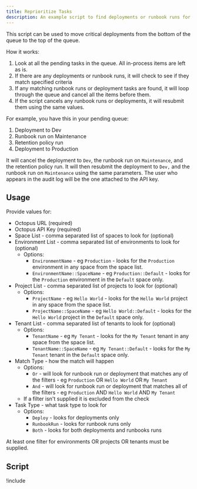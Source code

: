 ```yaml
---
title: Reprioritize Tasks
description: An example script to find deployments or runbook runs for a specific environment, project, or tenant and move them to the top of the queue.
---
```


This script can be used to move critical deployments from the bottom of the queue to the top of the queue.  

How it works:
1) Look at all the pending tasks in the queue.  All in-process items are left as is.
2) If there are any deployments or runbook runs, it will check to see if they match specified criteria
3) If any matching runbook runs or deployment tasks are found, it will loop through the queue and cancel all the items before them.
4) If the script cancels any runbook runs or deployments, it will resubmit them using the same values.

For example, you have this in your pending queue:
1) Deployment to Dev
2) Runbook run on Maintenance
3) Retention policy run
4) Deployment to Production

It will cancel the deployment to `Dev`, the runbook run on `Maintenance`, and the retention policy run.  It will then resubmit the deployment to `Dev,` and the runbook run on `Maintenance` using the same parameters. The user who appears in the audit log will be the one attached to the API key.

## Usage

Provide values for:

- Octopus URL (required)
- Octopus API Key (required)
- Space List - comma separated list of spaces to look for (optional)
- Environment List - comma separated list of environments to look for (optional)
    - Options: 
        - `EnvironmentName` - eg `Production` - looks for the `Production` environment in any space from the space list.
        - `EnvironmentName::SpaceName` - eg `Production::Default` - looks for the `Production` environment in the `Default` space only.
- Project List - comma separated list of projects to look for (optional)
    - Options: 
        - `ProjectName` - eg `Hello World` - looks for the `Hello World` project in any space from the space list.
        - `ProjectName::SpaceName` - eg `Hello World::Default` - looks for the `Hello World` project in the `Default` space only.
- Tenant List - comma separated list of tenants to look for (optional)
    - Options: 
        - `TenantName` - eg `My Tenant` - looks for the `My Tenant` tenant in any space from the space list.
        - `TenantName::SpaceName` - eg `My Tenant::Default` - looks for the `My Tenant` tenant in the `Default` space only.
- Match Type - how the match will happen
    - Options:
        - `Or` - will look for runbook run or deployment that matches any of the filters - eg `Production` OR `Hello World` OR `My Tenant`
        - `And` - will look for runbook run or deployment that matches all of the filters - eg `Production` AND `Hello World` AND `My Tenant`
    - If a filter isn't supplied it is excluded from the check
- Task Type - what task type to look for
    - Options:
        - `Deploy` - looks for deployments only
        - `RunbookRun` - looks for runbook runs only
        - `Both` - looks for both deployments and runbooks runs

At least one filter for environments OR projects OR tenants must be supplied.

## Script

!include <reprioritize-tasks>
